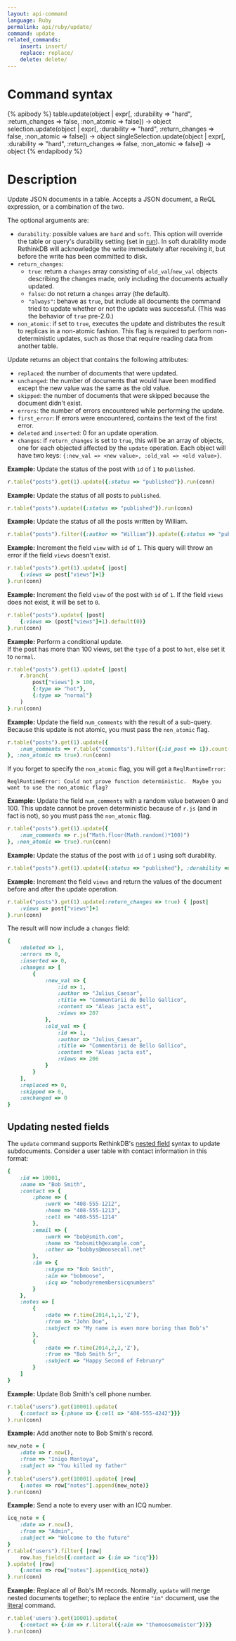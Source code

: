 ```yaml
---
layout: api-command
language: Ruby
permalink: api/ruby/update/
command: update
related_commands:
    insert: insert/
    replace: replace/
    delete: delete/
---
```



# Command syntax #

{% apibody %}
table.update(object | expr[, :durability => "hard", :return_changes => false, :non_atomic => false])
    &rarr; object
selection.update(object | expr[, :durability => "hard", :return_changes => false, :non_atomic => false])
    &rarr; object
singleSelection.update(object | expr[, :durability => "hard", :return_changes => false, :non_atomic => false])
    &rarr; object
{% endapibody %}


# Description #

Update JSON documents in a table. Accepts a JSON document, a ReQL expression, or a combination of the two.

The optional arguments are:

- `durability`: possible values are `hard` and `soft`. This option will override the table or query's durability setting (set in [run](/api/ruby/run/)). In soft durability mode RethinkDB will acknowledge the write immediately after receiving it, but before the write has been committed to disk.
- `return_changes`:
    - `true`: return a `changes` array consisting of `old_val`/`new_val` objects describing the changes made, only including the documents actually updated.
    - `false`: do not return a `changes` array (the default).
    - `"always"`: behave as `true`, but include all documents the command tried to update whether or not the update was successful. (This was the behavior of `true` pre-2.0.)
- `non_atomic`: if set to `true`, executes the update and distributes the result to replicas in a non-atomic fashion. This flag is required to perform non-deterministic updates, such as those that require reading data from another table.

Update returns an object that contains the following attributes:

- `replaced`: the number of documents that were updated.
- `unchanged`: the number of documents that would have been modified except the new value was the same as the old value.
- `skipped`: the number of documents that were skipped because the document didn't exist.
- `errors`: the number of errors encountered while performing the update.
- `first_error`: If errors were encountered, contains the text of the first error.
- `deleted` and `inserted`: 0 for an update operation.
- `changes`: if `return_changes` is set to `true`, this will be an array of objects, one for each objected affected by the `update` operation. Each object will have two keys: `{:new_val => <new value>, :old_val => <old value>}`.


__Example:__ Update the status of the post with `id` of `1` to `published`.

```rb
r.table("posts").get(1).update({:status => "published"}).run(conn)
```

__Example:__ Update the status of all posts to `published`.

```rb
r.table("posts").update({:status => "published"}).run(conn)
```

__Example:__ Update the status of all the posts written by William.

```rb
r.table("posts").filter({:author => "William"}).update({:status => "published"}).run(conn)
```

__Example:__ Increment the field `view` with `id` of `1`.
This query will throw an error if the field `views` doesn't exist.

```rb
r.table("posts").get(1).update{ |post|
    {:views => post["views"]+1}
}.run(conn)
```

__Example:__ Increment the field `view` of the post with `id` of `1`.
If the field `views` does not exist, it will be set to `0`.

```rb
r.table("posts").update{ |post|
    {:views => (post["views"]+1).default(0)}
}.run(conn)
```

__Example:__ Perform a conditional update.  
If the post has more than 100 views, set the `type` of a post to `hot`, else set it to `normal`.

```rb
r.table("posts").get(1).update{ |post|
    r.branch(
        post["views"] > 100,
        {:type => "hot"},
        {:type => "normal"}
    )
}.run(conn)
```

__Example:__ Update the field `num_comments` with the result of a sub-query. Because this update is not atomic, you must pass the `non_atomic` flag.

```rb
r.table("posts").get(1).update({
    :num_comments => r.table("comments").filter({:id_post => 1}).count()
}, :non_atomic => true).run(conn)
```

If you forget to specify the `non_atomic` flag, you will get a `ReqlRuntimeError`:

```
ReqlRuntimeError: Could not prove function deterministic.  Maybe you want to use the non_atomic flag? 
```

__Example:__ Update the field `num_comments` with a random value between 0 and 100. This update cannot be proven deterministic because of `r.js` (and in fact is not), so you must pass the `non_atomic` flag.

```rb
r.table("posts").get(1).update({
    :num_comments => r.js("Math.floor(Math.random()*100)")
}, :non_atomic => true).run(conn)
```

__Example:__ Update the status of the post with `id` of `1` using soft durability.

```rb
r.table("posts").get(1).update({:status => "published"}, :durability => "soft").run(conn)
```

__Example:__ Increment the field `views` and return the values of the document before and after the update operation.

```rb
r.table("posts").get(1).update(:return_changes => true) { |post|
    :views => post["views"]+1
}.run(conn)
```

The result will now include a `changes` field:

```rb
{
    :deleted => 1,
    :errors => 0,
    :inserted => 0,
    :changes => [
        {
            :new_val => {
                :id => 1,
                :author => "Julius_Caesar",
                :title => "Commentarii de Bello Gallico",
                :content => "Aleas jacta est",
                :views => 207
            },
            :old_val => {
                :id => 1,
                :author => "Julius_Caesar",
                :title => "Commentarii de Bello Gallico",
                :content => "Aleas jacta est",
                :views => 206
            }
        }
    ],
    :replaced => 0,
    :skipped => 0,
    :unchanged => 0
}
```

## Updating nested fields ##

The `update` command supports RethinkDB's [nested field][nf] syntax to update subdocuments. Consider a user table with contact information in this format:

[nf]: /docs/nested-fields/ruby

```rb
{
    :id => 10001,
    :name => "Bob Smith",
    :contact => {
        :phone => {
            :work => "408-555-1212",
            :home => "408-555-1213",
            :cell => "408-555-1214"
        },
        :email => {
            :work => "bob@smith.com",
            :home => "bobsmith@example.com",
            :other => "bobbys@moosecall.net"
        },
        :im => {
            :skype => "Bob Smith",
            :aim => "bobmoose",
            :icq => "nobodyremembersicqnumbers"
        }
    },
    :notes => [
        {
            :date => r.time(2014,1,1,'Z'),
            :from => "John Doe",
            :subject => "My name is even more boring than Bob's"
        },
        {
            :date => r.time(2014,2,2,'Z'),
            :from => "Bob Smith Sr",
            :subject => "Happy Second of February"
        }
    ]
}
```

__Example:__ Update Bob Smith's cell phone number.

```rb
r.table("users").get(10001).update(
    {:contact => {:phone => {:cell => "408-555-4242"}}}
).run(conn)
```

__Example:__ Add another note to Bob Smith's record.

```rb
new_note = {
    :date => r.now(),
    :from => "Inigo Montoya",
    :subject => "You killed my father"
}
r.table("users").get(10001).update{ |row|
    {:notes => row["notes"].append(new_note)}
}.run(conn)
```

__Example:__ Send a note to every user with an ICQ number.

```rb
icq_note = {
    :date => r.now(),
    :from => "Admin",
    :subject => "Welcome to the future"
}
r.table("users").filter{ |row|
    row.has_fields({:contact => {:im => "icq"}})
}.update{ |row|
    {:notes => row["notes"].append(icq_note)}
}.run(conn)
```

__Example:__ Replace all of Bob's IM records. Normally, `update` will merge nested documents together; to replace the entire `"im"` document, use the [literal][] command.

[literal]: /api/ruby/literal/

```rb
r.table('users').get(10001).update(
    {:contact => {:im => r.literal({:aim => "themoosemeister"})}}
).run(conn)
```
